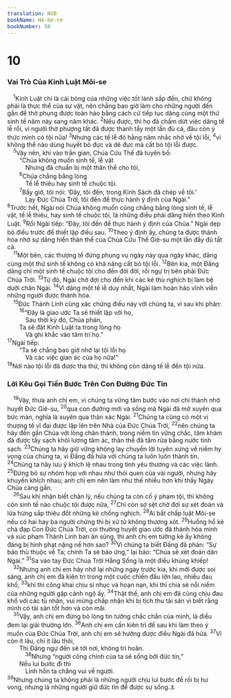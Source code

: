 ```yaml
---
translation: NVB
bookName: Hê-bơ-rơ 
bookNumber: 58
---
```


<div class="title"><h1>10</h1><h3>Vai Trò Của Kinh Luật Môi-se </h3></div>
<span class="verse he_10_1"> <sup>1</sup>Kinh Luật chỉ là cái bóng của những việc tốt lành sắp đến, chứ không phải là thực thể của sự vật, nên chẳng bao giờ làm cho những người đến gần để thờ phụng được toàn hảo bằng cách cứ tiếp tục dâng cùng một thứ sinh tế năm này sang năm khác. </span>
<span class="verse he_10_2"><sup>2</sup>Nếu được, thì họ đã chấm dứt việc dâng tế lễ rồi, vì người thờ phượng tất đã được thanh tẩy một lần đủ cả, đâu còn ý thức mình có tội nữa! </span>
<span class="verse he_10_3"><sup>3</sup>Nhưng các tế lễ đó hằng năm nhắc nhở về tội lỗi, </span>
<span class="verse he_10_4"><sup>4</sup>vì không thể nào dùng huyết bò đực và dê đực mà cất bỏ tội lỗi được. <br/></span>
<span class="verse he_10_5"> <sup>5</sup>Vậy nên, khi vào trần gian, Chúa Cứu Thế đã tuyên bố: <br/>  “Chúa không muốn sinh tế, lễ vật <br/>   Nhưng đã chuẩn bị một thân thể cho tôi, <br/></span>
<span class="verse he_10_6">  <sup>6</sup>Chúa chẳng bằng lòng <br/>   Tế lễ thiêu hay sinh tế chuộc tội. <br/></span>
<span class="verse he_10_7">  <sup>7</sup>Bấy giờ, tôi nói: ‘Đây, tôi đến; trong Kinh Sách đã chép về tôi.’ <br/>   Lạy Đức Chúa Trời, tôi đến để thực hành ý định của Ngài.” <br/></span>
<span class="verse he_10_8"><sup>8</sup>Trước hết, Ngài nói Chúa không muốn cũng chẳng bằng lòng sinh tế, lễ vật, tế lễ thiêu, hay sinh tế chuộc tội, là những điều phải dâng hiến theo Kinh Luật. </span>
<span class="verse he_10_9"><sup>9</sup>Rồi Ngài tiếp: “Đây, tôi đến để thực hành ý định của Chúa.” Ngài dẹp bỏ điều trước để thiết lập điều sau. </span>
<span class="verse he_10_10"><sup>10</sup>Theo ý định ấy, chúng ta được thánh hóa nhờ sự dâng hiến thân thể của Chúa Cứu Thế Giê-su một lần đầy đủ tất cả. <br/></span>
<span class="verse he_10_11"> <sup>11</sup>Một bên, các thượng tế đứng phụng vụ ngày này qua ngày khác, dâng cùng một thứ sinh tế không có khả năng cất bỏ tội lỗi. </span>
<span class="verse he_10_12"><sup>12</sup>Bên kia, một Đấng dâng chỉ một sinh tế chuộc tội cho đến đời đời, rồi ngự trị bên phải Đức Chúa Trời. </span>
<span class="verse he_10_13"><sup>13</sup>Từ đó, Ngài chờ đợi cho đến khi các kẻ thù nghịch bị làm bệ dưới chân Ngài. </span>
<span class="verse he_10_14"><sup>14</sup>Vì dâng một tế lễ duy nhất, Ngài làm hoàn hảo vĩnh viễn những người được thánh hóa. <br/></span>
<span class="verse he_10_15"> <sup>15</sup>Đức Thánh Linh cũng xác chứng điều này với chúng ta, vì sau khi phán: <br/></span>
<span class="verse he_10_16">  <sup>16</sup>“Đây là giao ước Ta sẽ thiết lập với họ, <br/>   Sau thời kỳ đó, Chúa phán, <br/>  Ta sẽ đặt Kinh Luật ta trong lòng họ <br/>   Và ghi khắc vào tâm trí họ.” <br/></span>
<span class="verse he_10_17"><sup>17</sup>Ngài tiếp: <br/>  “Ta sẽ chẳng bao giờ nhớ lại tội lỗi họ <br/>   Và các việc gian ác của họ nữa!” <br/></span>
<span class="verse he_10_18"><sup>18</sup>Nơi nào tội lỗi đã được tha thứ, thì không còn dâng tế lễ đền tội nữa. <br/></span>
<div class="title"><h3>Lời Kêu Gọi Tiến Bước Trên Con Đường Đức Tin </h3></div>
<span class="verse he_10_19"> <sup>19</sup>Vậy, thưa anh chị em, vì chúng ta vững tâm bước vào nơi chí thánh nhờ huyết Đức Giê-su, </span>
<span class="verse he_10_20"><sup>20</sup>qua con đường mới và sống mà Ngài đã mở xuyên qua bức màn, nghĩa là xuyên qua thân xác Ngài. </span>
<span class="verse he_10_21"><sup>21</sup>Chúng ta cũng có một vị thượng tế vĩ đại được lập lên trên Nhà của Đức Chúa Trời, </span>
<span class="verse he_10_22"><sup>22</sup>nên chúng ta hãy đến gần Chúa với lòng chân thành, trong niềm tin vững chắc, tâm khảm đã được tẩy sạch khỏi lương tâm ác, thân thể đã tắm rửa bằng nước tinh sạch. </span>
<span class="verse he_10_23"><sup>23</sup>Chúng ta hãy giữ vững không lay chuyển lời tuyên xưng về niềm hy vọng của chúng ta, vì Đấng đã hứa với chúng ta luôn luôn thành tín. </span>
<span class="verse he_10_24"><sup>24</sup>Chúng ta hãy lưu ý khích lệ nhau trong tình yêu thương và các việc lành. </span>
<span class="verse he_10_25"><sup>25</sup>Đừng bỏ sự nhóm họp với nhau như thói quen của vài người, nhưng hãy khuyến khích nhau; anh chị em nên làm như thế nhiều hơn khi thấy Ngày Chúa càng gần. <br/></span>
<span class="verse he_10_26"> <sup>26</sup>Sau khi nhận biết chân lý, nếu chúng ta còn cố ý phạm tội, thì không còn sinh tế nào chuộc tội được nữa, </span>
<span class="verse he_10_27"><sup>27</sup>Chỉ còn sợ sệt chờ đợi sự xét đoán và lửa hừng sắp thiêu đốt những kẻ chống nghịch. </span>
<span class="verse he_10_28"><sup>28</sup>Ai bất chấp luật Môi-se nếu có hai hay ba người chứng thì bị xử tử không thương xót. </span>
<span class="verse he_10_29"><sup>29</sup>Huống hồ kẻ chà đạp Con Đức Chúa Trời, coi thường huyết giao ước đã thánh hóa mình và xúc phạm Thánh Linh ban ân sủng, thì anh chị em tưởng kẻ ấy không đáng bị hình phạt nặng nề hơn sao? </span>
<span class="verse he_10_30"><sup>30</sup>Vì chúng ta biết Đấng đã phán: “Sự báo thù thuộc về Ta; chính Ta sẽ báo ứng,” lại bảo: “Chúa sẽ xét đoán dân Ngài.” </span>
<span class="verse he_10_31"><sup>31</sup>Sa vào tay Đức Chúa Trời Hằng Sống là một điều khủng khiếp! <br/></span>
<span class="verse he_10_32"> <sup>32</sup>Nhưng anh chị em hãy nhớ lại những ngày trước kia, khi mới được soi sáng, anh chị em đã kiên trì trong một cuộc chiến đấu lớn lao, nhiều đau khổ, </span>
<span class="verse he_10_33"><sup>33</sup>khi thì công khai chịu sỉ nhục và hoạn nạn, khi thì chia sẻ nỗi niềm của những người gặp cảnh ngộ ấy. </span>
<span class="verse he_10_34"><sup>34</sup>Thật thế, anh chị em đã cùng chịu đau khổ với các tù nhân, vui mừng chấp nhận khi bị tịch thu tài sản vì biết rằng mình có tài sản tốt hơn và còn mãi. <br/></span>
<span class="verse he_10_35"> <sup>35</sup>Vậy, anh chị em đừng bỏ lòng tin tưởng chắc chắn của mình, là điều đem lại giải thưởng lớn. </span>
<span class="verse he_10_36"><sup>36</sup>Anh chị em cần kiên trì để sau khi làm theo ý muốn của Đức Chúa Trời, anh chị em sẽ hưởng được điều Ngài đã hứa. </span>
<span class="verse he_10_37"><sup>37</sup>Vì còn ít lâu, chỉ ít lâu thôi, <br/>  Thì Đấng ngự đến sẽ tới nơi, không trì hoãn. <br/></span>
<span class="verse he_10_38">   <sup>38</sup>Nhưng “người công chính của ta sẽ sống bởi đức tin,” <br/>  Nếu lui bước đi thì <br/>   Linh hồn ta chẳng vui về người. <br/></span>
<span class="verse he_10_39"><sup>39</sup>Nhưng chúng ta không phải là những người chịu lui bước để rồi bị hư vong, nhưng là những người giữ đức tin để được sự sống.<a data-toggle="tooltip" data-placement="bottom" title="Nt: linh hồn">⚓</a><br/></span>
